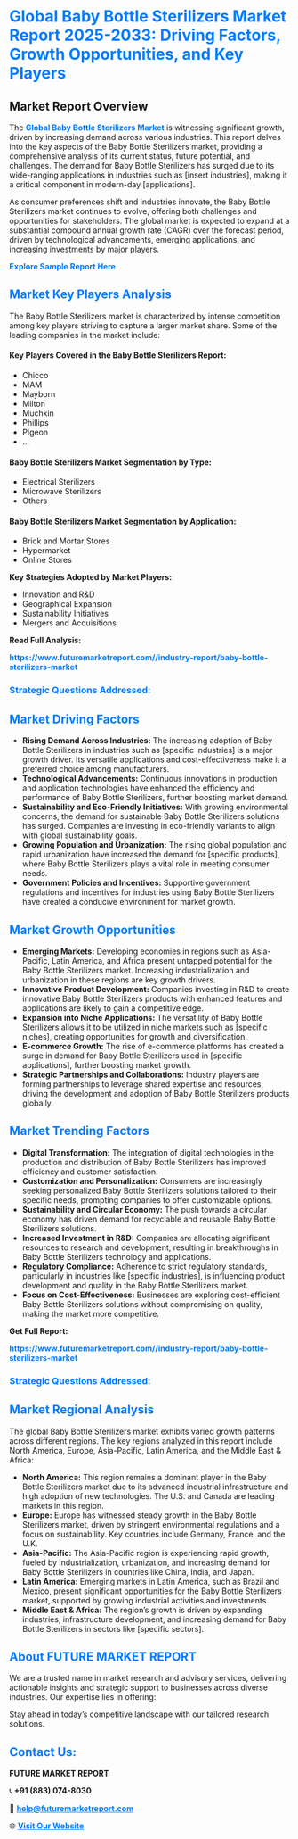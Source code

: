 <h1 style="color: #007BFF;">Global Baby Bottle Sterilizers Market Report 2025-2033: Driving Factors, Growth Opportunities, and Key Players</h1>

<section id="overview">
<h2>Market Report Overview</h2>
<p>The <a href="https://www.futuremarketreport.com//industry-report/baby-bottle-sterilizers-market" style="color: #007BFF; text-decoration: none;"><strong>Global Baby Bottle Sterilizers Market</strong></a> is witnessing significant growth, driven by increasing demand across various industries. This report delves into the key aspects of the Baby Bottle Sterilizers market, providing a comprehensive analysis of its current status, future potential, and challenges. The demand for Baby Bottle Sterilizers has surged due to its wide-ranging applications in industries such as [insert industries], making it a critical component in modern-day [applications].</p>
<p>As consumer preferences shift and industries innovate, the Baby Bottle Sterilizers market continues to evolve, offering both challenges and opportunities for stakeholders. The global market is expected to expand at a substantial compound annual growth rate (CAGR) over the forecast period, driven by technological advancements, emerging applications, and increasing investments by major players.</p>
</section>

<section id="overview">
<p><a href="https://www.futuremarketreport.com//request-sample/reportId=64142" style="color: #007BFF; text-decoration: none;"><strong>Explore Sample Report Here</strong></a></p>
</section>

<section id="key-players">
<h2 style="color: #007BFF;">Market Key Players Analysis</h2>
<p>The Baby Bottle Sterilizers market is characterized by intense competition among key players striving to capture a larger market share. Some of the leading companies in the market include:</p>
<h4>Key Players Covered in the Baby Bottle Sterilizers Report:</h4>
<ul><li>Chicco</li><li>MAM</li><li>Mayborn</li><li>Milton</li><li>Muchkin</li><li>Phillips</li><li>Pigeon</li><li>...</li></ul>
<h4>Baby Bottle Sterilizers Market Segmentation by Type:</h4>
<ul><li>Electrical Sterilizers</li><li>Microwave Sterilizers</li><li>Others</li></ul>

<h4>Baby Bottle Sterilizers Market Segmentation by Application:</h4>
<ul><li>Brick and Mortar Stores</li><li>Hypermarket</li><li>Online Stores</li></ul>
<p><strong>Key Strategies Adopted by Market Players:</strong></p>
<ul>
<li>Innovation and R&D</li>
<li>Geographical Expansion</li>
<li>Sustainability Initiatives</li>
<li>Mergers and Acquisitions</li>
</ul>
</section>

<section>
<p><strong>Read Full Analysis: </strong></p><a href="https://www.futuremarketreport.com//industry-report/baby-bottle-sterilizers-market" style="color: #007BFF; text-decoration: none;"><strong>https://www.futuremarketreport.com//industry-report/baby-bottle-sterilizers-market</strong></a>
<h3 style="color: #007BFF;">Strategic Questions Addressed:</h3>
</section>

<section id="driving-factors">
<h2 style="color: #007BFF;">Market Driving Factors</h2>
<ul>
<li><strong>Rising Demand Across Industries:</strong> The increasing adoption of Baby Bottle Sterilizers in industries such as [specific industries] is a major growth driver. Its versatile applications and cost-effectiveness make it a preferred choice among manufacturers.</li>
<li><strong>Technological Advancements:</strong> Continuous innovations in production and application technologies have enhanced the efficiency and performance of Baby Bottle Sterilizers, further boosting market demand.</li>
<li><strong>Sustainability and Eco-Friendly Initiatives:</strong> With growing environmental concerns, the demand for sustainable Baby Bottle Sterilizers solutions has surged. Companies are investing in eco-friendly variants to align with global sustainability goals.</li>
<li><strong>Growing Population and Urbanization:</strong> The rising global population and rapid urbanization have increased the demand for [specific products], where Baby Bottle Sterilizers plays a vital role in meeting consumer needs.</li>
<li><strong>Government Policies and Incentives:</strong> Supportive government regulations and incentives for industries using Baby Bottle Sterilizers have created a conducive environment for market growth.</li>
</ul>
</section>

<section id="growth-opportunities">
<h2 style="color: #007BFF;">Market Growth Opportunities</h2>
<ul>
<li><strong>Emerging Markets:</strong> Developing economies in regions such as Asia-Pacific, Latin America, and Africa present untapped potential for the Baby Bottle Sterilizers market. Increasing industrialization and urbanization in these regions are key growth drivers.</li>
<li><strong>Innovative Product Development:</strong> Companies investing in R&D to create innovative Baby Bottle Sterilizers products with enhanced features and applications are likely to gain a competitive edge.</li>
<li><strong>Expansion into Niche Applications:</strong> The versatility of Baby Bottle Sterilizers allows it to be utilized in niche markets such as [specific niches], creating opportunities for growth and diversification.</li>
<li><strong>E-commerce Growth:</strong> The rise of e-commerce platforms has created a surge in demand for Baby Bottle Sterilizers used in [specific applications], further boosting market growth.</li>
<li><strong>Strategic Partnerships and Collaborations:</strong> Industry players are forming partnerships to leverage shared expertise and resources, driving the development and adoption of Baby Bottle Sterilizers products globally.</li>
</ul>
</section>

<section id="trending-factors">
<h2 style="color: #007BFF;">Market Trending Factors</h2>
<ul>
<li><strong>Digital Transformation:</strong> The integration of digital technologies in the production and distribution of Baby Bottle Sterilizers has improved efficiency and customer satisfaction.</li>
<li><strong>Customization and Personalization:</strong> Consumers are increasingly seeking personalized Baby Bottle Sterilizers solutions tailored to their specific needs, prompting companies to offer customizable options.</li>
<li><strong>Sustainability and Circular Economy:</strong> The push towards a circular economy has driven demand for recyclable and reusable Baby Bottle Sterilizers solutions.</li>
<li><strong>Increased Investment in R&D:</strong> Companies are allocating significant resources to research and development, resulting in breakthroughs in Baby Bottle Sterilizers technology and applications.</li>
<li><strong>Regulatory Compliance:</strong> Adherence to strict regulatory standards, particularly in industries like [specific industries], is influencing product development and quality in the Baby Bottle Sterilizers market.</li>
<li><strong>Focus on Cost-Effectiveness:</strong> Businesses are exploring cost-efficient Baby Bottle Sterilizers solutions without compromising on quality, making the market more competitive.</li>
</ul>
</section>

<section>
<p><strong>Get Full Report: </strong></p><a href="https://www.futuremarketreport.com//industry-report/baby-bottle-sterilizers-market" style="color: #007BFF; text-decoration: none;"><strong>https://www.futuremarketreport.com//industry-report/baby-bottle-sterilizers-market</strong></a>
<h3 style="color: #007BFF;">Strategic Questions Addressed:</h3>
</section>


<section id="regional-analysis">
<h2 style="color: #007BFF;">Market Regional Analysis</h2>
<p>The global Baby Bottle Sterilizers market exhibits varied growth patterns across different regions. The key regions analyzed in this report include North America, Europe, Asia-Pacific, Latin America, and the Middle East & Africa:</p>
<ul>
<li><strong>North America:</strong> This region remains a dominant player in the Baby Bottle Sterilizers market due to its advanced industrial infrastructure and high adoption of new technologies. The U.S. and Canada are leading markets in this region.</li>
<li><strong>Europe:</strong> Europe has witnessed steady growth in the Baby Bottle Sterilizers market, driven by stringent environmental regulations and a focus on sustainability. Key countries include Germany, France, and the U.K.</li>
<li><strong>Asia-Pacific:</strong> The Asia-Pacific region is experiencing rapid growth, fueled by industrialization, urbanization, and increasing demand for Baby Bottle Sterilizers in countries like China, India, and Japan.</li>
<li><strong>Latin America:</strong> Emerging markets in Latin America, such as Brazil and Mexico, present significant opportunities for the Baby Bottle Sterilizers market, supported by growing industrial activities and investments.</li>
<li><strong>Middle East & Africa:</strong> The region’s growth is driven by expanding industries, infrastructure development, and increasing demand for Baby Bottle Sterilizers in sectors like [specific sectors].</li>
</ul>
</section>

<footer>
<h2 style="color: #007BFF;">About FUTURE MARKET REPORT</h2>
<p>We are a trusted name in market research and advisory services, delivering actionable insights and strategic support to businesses across diverse industries. Our expertise lies in offering:</p>

<p>Stay ahead in today’s competitive landscape with our tailored research solutions.</p>

<h2 style="color: #007BFF;">Contact Us:</h2>
<p><strong>FUTURE MARKET REPORT</strong></p>
<p>📞 <strong>+91 (883) 074-8030</strong></p>
<p>📧 <strong><a href="mailto:help@futuremarketreport.com" style="color: #007BFF;">help@futuremarketreport.com</a></strong></p>
<p>🌐 <strong><a href="https://www.futuremarketreport.com/" style="color: #007BFF;">Visit Our Website</a></strong></p>
</footer>